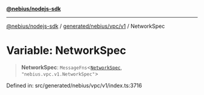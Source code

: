 [**@nebius/nodejs-sdk**](../../../../../README.md)

***

[@nebius/nodejs-sdk](../../../../../README.md) / [generated/nebius/vpc/v1](../README.md) / NetworkSpec

# Variable: NetworkSpec

> **NetworkSpec**: `MessageFns`\<[`NetworkSpec`](../interfaces/NetworkSpec.md), `"nebius.vpc.v1.NetworkSpec"`\>

Defined in: src/generated/nebius/vpc/v1/index.ts:3716
